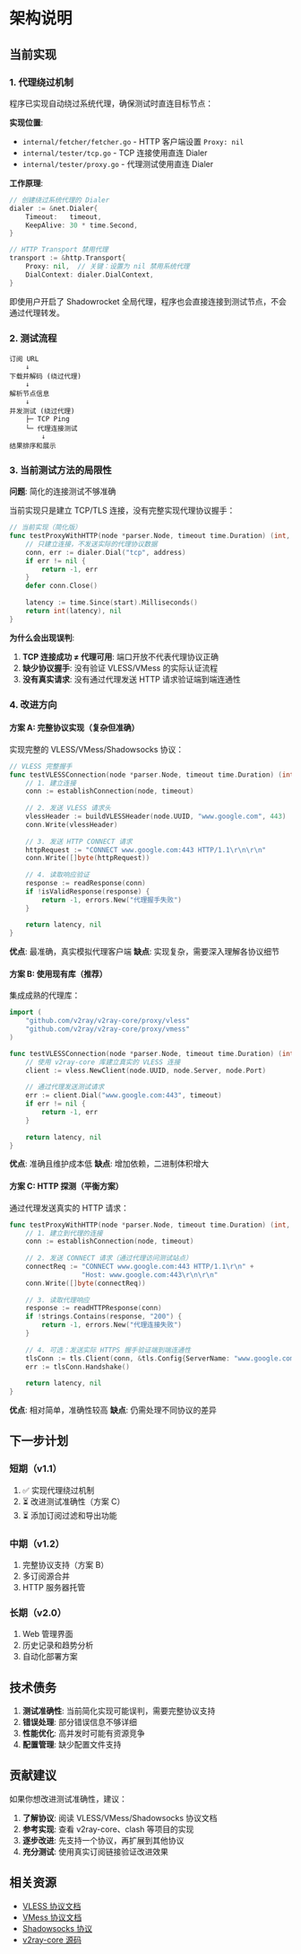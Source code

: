 # 架构说明

## 当前实现

### 1. 代理绕过机制

程序已实现自动绕过系统代理，确保测试时直连目标节点：

**实现位置**:
- `internal/fetcher/fetcher.go` - HTTP 客户端设置 `Proxy: nil`
- `internal/tester/tcp.go` - TCP 连接使用直连 Dialer
- `internal/tester/proxy.go` - 代理测试使用直连 Dialer

**工作原理**:
```go
// 创建绕过系统代理的 Dialer
dialer := &net.Dialer{
    Timeout:   timeout,
    KeepAlive: 30 * time.Second,
}

// HTTP Transport 禁用代理
transport := &http.Transport{
    Proxy: nil,  // 关键：设置为 nil 禁用系统代理
    DialContext: dialer.DialContext,
}
```

即使用户开启了 Shadowrocket 全局代理，程序也会直接连接到测试节点，不会通过代理转发。

### 2. 测试流程

```
订阅 URL
    ↓
下载并解码 (绕过代理)
    ↓
解析节点信息
    ↓
并发测试 (绕过代理)
    ├─ TCP Ping
    └─ 代理连接测试
        ↓
结果排序和展示
```

### 3. 当前测试方法的局限性

**问题**: 简化的连接测试不够准确

当前实现只是建立 TCP/TLS 连接，没有完整实现代理协议握手：

```go
// 当前实现（简化版）
func testProxyWithHTTP(node *parser.Node, timeout time.Duration) (int, error) {
    // 只建立连接，不发送实际的代理协议数据
    conn, err := dialer.Dial("tcp", address)
    if err != nil {
        return -1, err
    }
    defer conn.Close()
    
    latency := time.Since(start).Milliseconds()
    return int(latency), nil
}
```

**为什么会出现误判**:
1. **TCP 连接成功 ≠ 代理可用**: 端口开放不代表代理协议正确
2. **缺少协议握手**: 没有验证 VLESS/VMess 的实际认证流程
3. **没有真实请求**: 没有通过代理发送 HTTP 请求验证端到端连通性

### 4. 改进方向

#### 方案 A: 完整协议实现（复杂但准确）

实现完整的 VLESS/VMess/Shadowsocks 协议：

```go
// VLESS 完整握手
func testVLESSConnection(node *parser.Node, timeout time.Duration) (int, error) {
    // 1. 建立连接
    conn := establishConnection(node, timeout)
    
    // 2. 发送 VLESS 请求头
    vlessHeader := buildVLESSHeader(node.UUID, "www.google.com", 443)
    conn.Write(vlessHeader)
    
    // 3. 发送 HTTP CONNECT 请求
    httpRequest := "CONNECT www.google.com:443 HTTP/1.1\r\n\r\n"
    conn.Write([]byte(httpRequest))
    
    // 4. 读取响应验证
    response := readResponse(conn)
    if !isValidResponse(response) {
        return -1, errors.New("代理握手失败")
    }
    
    return latency, nil
}
```

**优点**: 最准确，真实模拟代理客户端
**缺点**: 实现复杂，需要深入理解各协议细节

#### 方案 B: 使用现有库（推荐）

集成成熟的代理库：

```go
import (
    "github.com/v2ray/v2ray-core/proxy/vless"
    "github.com/v2ray/v2ray-core/proxy/vmess"
)

func testVLESSConnection(node *parser.Node, timeout time.Duration) (int, error) {
    // 使用 v2ray-core 库建立真实的 VLESS 连接
    client := vless.NewClient(node.UUID, node.Server, node.Port)
    
    // 通过代理发送测试请求
    err := client.Dial("www.google.com:443", timeout)
    if err != nil {
        return -1, err
    }
    
    return latency, nil
}
```

**优点**: 准确且维护成本低
**缺点**: 增加依赖，二进制体积增大

#### 方案 C: HTTP 探测（平衡方案）

通过代理发送真实的 HTTP 请求：

```go
func testProxyWithHTTP(node *parser.Node, timeout time.Duration) (int, error) {
    // 1. 建立到代理的连接
    conn := establishConnection(node, timeout)
    
    // 2. 发送 CONNECT 请求（通过代理访问测试站点）
    connectReq := "CONNECT www.google.com:443 HTTP/1.1\r\n" +
                  "Host: www.google.com:443\r\n\r\n"
    conn.Write([]byte(connectReq))
    
    // 3. 读取代理响应
    response := readHTTPResponse(conn)
    if !strings.Contains(response, "200") {
        return -1, errors.New("代理连接失败")
    }
    
    // 4. 可选：发送实际 HTTPS 握手验证端到端连通性
    tlsConn := tls.Client(conn, &tls.Config{ServerName: "www.google.com"})
    err := tlsConn.Handshake()
    
    return latency, nil
}
```

**优点**: 相对简单，准确性较高
**缺点**: 仍需处理不同协议的差异

## 下一步计划

### 短期（v1.1）
1. ✅ 实现代理绕过机制
2. ⏳ 改进测试准确性（方案 C）
3. ⏳ 添加订阅过滤和导出功能

### 中期（v1.2）
1. 完整协议支持（方案 B）
2. 多订阅源合并
3. HTTP 服务器托管

### 长期（v2.0）
1. Web 管理界面
2. 历史记录和趋势分析
3. 自动化部署方案

## 技术债务

1. **测试准确性**: 当前简化实现可能误判，需要完整协议支持
2. **错误处理**: 部分错误信息不够详细
3. **性能优化**: 高并发时可能有资源竞争
4. **配置管理**: 缺少配置文件支持

## 贡献建议

如果你想改进测试准确性，建议：

1. **了解协议**: 阅读 VLESS/VMess/Shadowsocks 协议文档
2. **参考实现**: 查看 v2ray-core、clash 等项目的实现
3. **逐步改进**: 先支持一个协议，再扩展到其他协议
4. **充分测试**: 使用真实订阅链接验证改进效果

## 相关资源

- [VLESS 协议文档](https://github.com/XTLS/Xray-core)
- [VMess 协议文档](https://www.v2ray.com/developer/protocols/vmess.html)
- [Shadowsocks 协议](https://shadowsocks.org/en/spec/Protocol.html)
- [v2ray-core 源码](https://github.com/v2fly/v2ray-core)
